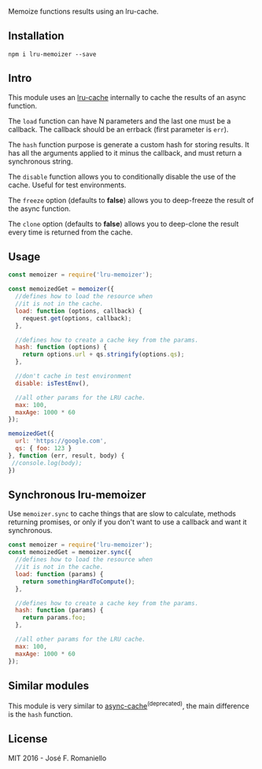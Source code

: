 Memoize functions results using an lru-cache.

## Installation

```
npm i lru-memoizer --save
```

## Intro

This module uses an [lru-cache](https://github.com/isaacs/node-lru-cache) internally to cache the results of an async function.

The `load` function can have N parameters and the last one must be a callback. The callback should be an errback (first parameter is `err`).

The `hash` function purpose is generate a custom hash for storing results. It has all the arguments applied to it minus the callback, and must return a synchronous string.

The `disable` function allows you to conditionally disable the use of the cache.  Useful for test environments.

The `freeze` option (defaults to **false**) allows you to deep-freeze the result of the async function.

The `clone` option (defaults to **false**) allows you to deep-clone the result every time is returned from the cache.

## Usage

```javascript
const memoizer = require('lru-memoizer');

const memoizedGet = memoizer({
  //defines how to load the resource when
  //it is not in the cache.
  load: function (options, callback) {
    request.get(options, callback);
  },

  //defines how to create a cache key from the params.
  hash: function (options) {
    return options.url + qs.stringify(options.qs);
  },

  //don't cache in test environment
  disable: isTestEnv(),

  //all other params for the LRU cache.
  max: 100,
  maxAge: 1000 * 60
});

memoizedGet({
  url: 'https://google.com',
  qs: { foo: 123 }
}, function (err, result, body) {
 //console.log(body);
})

```

## Synchronous lru-memoizer

Use `memoizer.sync` to cache things that are slow to calculate, methods returning promises, or only if you don't want to use a callback and want it synchronous.

```javascript
const memoizer = require('lru-memoizer');
const memoizedGet = memoizer.sync({
  //defines how to load the resource when
  //it is not in the cache.
  load: function (params) {
    return somethingHardToCompute();
  },

  //defines how to create a cache key from the params.
  hash: function (params) {
    return params.foo;
  },

  //all other params for the LRU cache.
  max: 100,
  maxAge: 1000 * 60
});
```

## Similar modules

This module is very similar to [async-cache](https://github.com/isaacs/async-cache)<sup>(deprecated)</sup>, the main difference is the `hash` function.

## License

MIT 2016 - José F. Romaniello
